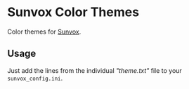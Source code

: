 # Sunvox Color Themes

Color themes for [Sunvox](https://warmplace.ru/soft/sunvox/).

## Usage

Just add the lines from the individual *"theme.txt"* file to your `sunvox_config.ini`.
